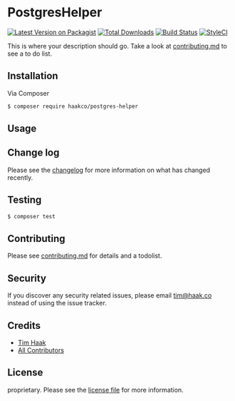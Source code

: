 # PostgresHelper

[![Latest Version on Packagist][ico-version]][link-packagist]
[![Total Downloads][ico-downloads]][link-downloads]
[![Build Status][ico-travis]][link-travis]
[![StyleCI][ico-styleci]][link-styleci]

This is where your description should go. Take a look at [contributing.md](contributing.md) to see a to do list.

## Installation

Via Composer

``` bash
$ composer require haakco/postgres-helper
```

## Usage

## Change log

Please see the [changelog](changelog.md) for more information on what has changed recently.

## Testing

``` bash
$ composer test
```

## Contributing

Please see [contributing.md](contributing.md) for details and a todolist.

## Security

If you discover any security related issues, please email tim@haak.co instead of using the issue tracker.

## Credits

- [Tim Haak][link-author]
- [All Contributors][link-contributors]

## License

proprietary. Please see the [license file](license.md) for more information.

[ico-version]: https://img.shields.io/packagist/v/haakco/postgres-helper.svg?style=flat-square
[ico-downloads]: https://img.shields.io/packagist/dt/haakco/postgres-helper.svg?style=flat-square
[ico-travis]: https://img.shields.io/travis/haakco/postgres-helper/master.svg?style=flat-square
[ico-styleci]: https://styleci.io/repos/12345678/shield

[link-packagist]: https://packagist.org/packages/haakco/postgres-helper
[link-downloads]: https://packagist.org/packages/haakco/postgres-helper
[link-travis]: https://travis-ci.org/haakco/postgres-helper
[link-styleci]: https://styleci.io/repos/12345678
[link-author]: https://github.com/haakco
[link-contributors]: ../../contributors
